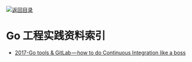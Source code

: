 [![返回目录](https://parg.co/UGo)](https://parg.co/b4z) 


# Go 工程实践资料索引

* [2017-Go tools & GitLab — how to do Continuous Integration like a boss](https://parg.co/U5Z)
